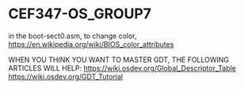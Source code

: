 # CEF347-OS_GROUP7
 
 in the boot-sect0.asm, to change color, https://en.wikipedia.org/wiki/BIOS_color_attributes

WHEN YOU THINK YOU WANT TO MASTER GDT, THE FOLLOWING ARTICLES WILL HELP:
https://wiki.osdev.org/Global_Descriptor_Table
https://wiki.osdev.org/GDT_Tutorial